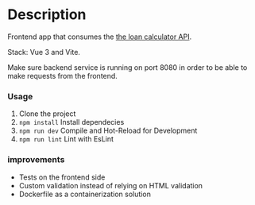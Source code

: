 # Description

Frontend app that consumes the [the loan calculator API](https://github.com/Abdelsalam-Megahed/loan-calculator-service).

Stack: Vue 3 and Vite.

Make sure backend service is running on port 8080 in order to be able to make requests from the frontend.

### Usage

1. Clone the project
2. `npm install` Install dependecies
3. `npm run dev` Compile and Hot-Reload for Development
4. `npm run lint` Lint with EsLint

### improvements

- Tests on the frontend side
- Custom validation instead of relying on HTML validation
- Dockerfile as a containerization solution